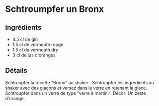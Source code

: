 # Schtroumpfer un Bronx

## Ingrédients

* 4.5 cl de gin	 
* 1.5 cl de vermouth rouge
* 1.5 cl de vermouth dry
* 3 cl de jus d'oranges

## Détails

Schtroupfer la recette "Bronx" au shaker . 
Schtroupfer les ingrédients au shaker avec des glaçons et versez dans le verre en retenant la glace.
Schtroupfer dans un verre de type "verre à martini". 
Décor: Un zeste d'orange.
